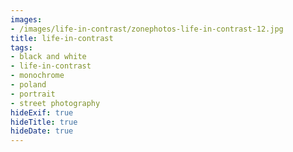 ```yaml
---
images:
- /images/life-in-contrast/zonephotos-life-in-contrast-12.jpg
title: life-in-contrast
tags:
- black and white
- life-in-contrast
- monochrome
- poland
- portrait
- street photography
hideExif: true
hideTitle: true
hideDate: true
---
```

